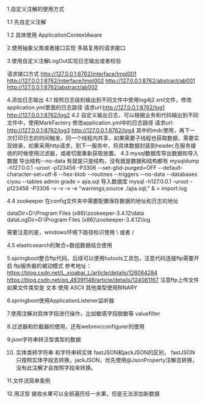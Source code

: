 1.自定义注解的使用方式

1.1 先自定义注解

1.2 具体使用 ApplicationContextAware

2.使用抽象父类或者接口实现 多路复用的请求接口

3.使用自定义注解LogOut实现日志输出或者校验

请求接口方式
http://127.0.0.1:8762/interface/Impl001
http://127.0.0.1:8762/interface/Impl002
http://127.0.0.1:8762/abstract/ab001
http://127.0.0.1:8762/abstract/ab002

4.添加日志输出
4.1 按照日志级别输出到不同文件中使用log4j2.xml文件，修改application.yml里面的日志路径
    请求url:http://127.0.0.1:8762/log1
           http://127.0.0.1:8762/log2
4.2 自定义输出日志，可以根据业务和代码输出到不同文件中，使用MarkFactory
    修改application.yml中的日志路径
    请求url:  http://127.0.0.1:8762/log3
             http://127.0.0.1:8762/log4
    其中的mdc使用，再下一次打印日志的时间触发，同一个线程内共享，如果需要子线程也获取数据，需要实现继承，如果采用http请求，到下一服务中，将具体数据封装到header,在服务接收的时候使用过滤器，或者切面重新获取放置。
4.3 mysql数据库导出数据和导入数据
导出结构--no-data 有就是只是结构，没有就是数据和结构都有
mysqldump -h127.0.0.1 -uroot -p123456 -P3306 --set-gtid-purged=OFF --default-character-set=utf-8 --hex-blob --routines --triggers --no-data --databases ciyou --tables admin grade > ajia.sql
导入数据库
mysql -h127.0.0.1 -uroot -p123456 -P3306 -v -v -v -e "warnings;source ./ajia.sql;" & > import.log

4.4 zookeeper 在config文件夹中需要配置保存数据的地址和日志的地址

dataDir=D:\\Program Files (x86)\\zookeeper-3.4.12\\data  
dataLogDir=D:\\Program Files (x86)\\zookeeper-3.4.12\\log 

需要注意的是，windows环境下路径标识使用 \\  或者 /

4.5 elasticsearch的聚合+数组数据结合使用

5.springboot整合ftp代码，后续可以使用hutools工具包，注意代码连接ftp需要开启 ftp服务器的被动模式
参考地址：https://blog.csdn.net/L_xioabai_L/article/details/126064284
https://blog.csdn.net/qq_48391148/article/details/124081167
注意ftp上传文件如果文件类型是 文本 使用 ASCII 其他类型使用BINARY

6.springboot使用ApplicationListener监听器

7.使用注解对具体字段进行操作，比如敏感字段脱敏等 valuefilter

8.过滤器和拦截器的使用，还有webmvcconfigurer的使用

9.json字符串转泛型类型的数据

10. 实体类转字符串 和字符串转实体 fastJSON和jackJSON的区别，
fastJSON 只按照实体字段去转换，jackJSON，优先使用@JsonProperty注解去转换，
没有此注解才会按照字段来转换。

11.文件流简单案例

12.用泛型 接收水果可以全部遍历任一水果，但是无法添加新数据